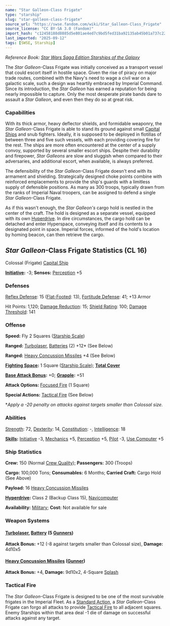 ```yaml
---
name: "Star Galleon-Class Frigate"
type: "starship"
slug: "star-galleon-class-frigate"
source_url: "https://swse.fandom.com/wiki/Star_Galleon-Class_Frigate"
source_license: "CC BY-SA 3.0 (Fandom)"
import_hash: "c12458188d8885d5e801ae4ed7c9bd5fed31ba92135ab45b01a737c22f58c94c"
last_imported: "2025-09-12"
tags: [SWSE, Starship]
---
```

*Reference Book: [Star Wars Saga Edition Starships of the Galaxy](https://swse.fandom.com/wiki/Star_Wars_Saga_Edition_Starships_of_the_Galaxy)*

The *Star Galleon*-Class Frigate was initially conceived as a transport vessel that could escort itself in hostile space. Given the rise of piracy on major trade routes, combined with the Navy's need to wage a civil war on a galactic scale, such a design was heartily embraced by Imperial Command. Since its introduction, the *Star Galleon* has earned a reputation for being nearly impossible to capture. Only the most desperate pirate bands dare to assault a *Star Galleon*, and even then they do so at great risk.

### Capabilities
With its thick armor, heavy deflector shields, and formidable weaponry, the *Star Galleon*-Class Frigate is able to stand its ground against small [Capital Ships](https://swse.fandom.com/wiki/Capital_Ships) and snub fighters. Ideally, it is supposed to be deployed in flotillas of between three and five such vessels, with each providing covering fire for the rest. The ships are more often encountered at the center of a supply convoy, supported by several smaller escort ships. Despite their durability and firepower, *Star Galleons* are slow and sluggish when compared to their adversaries, and additional escort, when available, is always preferred.

The defensibility of the *Star Galleon*-Class Frigate doesn't end with its armament and shielding. Strategically designed choke points combine with reinforced emplacements to provide the ship's guards with a limitless supply of defensible positions. As many as 300 troops, typically drawn from the ranks of Imperial Naval troopers, can be assigned to defend a single *Star Galleon*-Class Frigate.

As if this wasn't enough, the *Star Galleon's* cargo hold is nestled in the center of the craft. The hold is designed as a separate vessel, equipped with its own [Hyperdrive](https://swse.fandom.com/wiki/Hyperdrive). In dire circumstances, the cargo hold can be detached and enter Hyperspace, conveying itself and its contents to a designated point in space. Imperial forces, informed of the hold's location by homing beacon, can then retrieve the cargo.

## *Star Galleon*-Class Frigate Statistics (CL 16)
Colossal (Frigate) [Capital Ship](https://swse.fandom.com/wiki/Capital_Ship)

**[Initiative](https://swse.fandom.com/wiki/Initiative):** -3; **Senses:** [Perception](https://swse.fandom.com/wiki/Perception) +5
### Defenses
[Reflex Defense](https://swse.fandom.com/wiki/Reflex_Defense_(Vehicles)): 15 ([Flat-Footed](https://swse.fandom.com/wiki/Flat-Footed): 13), [Fortitude Defense](https://swse.fandom.com/wiki/Fortitude_Defense_(Vehicles)): 41; +13 Armor

Hit Points: 1,120; [Damage Reduction](https://swse.fandom.com/wiki/Damage_Reduction): 15; [Shield Rating](https://swse.fandom.com/wiki/Shield_Rating): 100; [Damage Threshold](https://swse.fandom.com/wiki/Damage_Threshold_(Vehicles)): 141
### Offense
**Speed:** Fly 2 Squares ([Starship Scale](https://swse.fandom.com/wiki/Starship_Scale))

**Ranged:** [Turbolaser](https://swse.fandom.com/wiki/Turbolaser), [Batteries](https://swse.fandom.com/wiki/Weapon_Batteries) (2) +12* (See Below)

**Ranged:** [Heavy Concussion Missiles](https://swse.fandom.com/wiki/Heavy_Concussion_Missiles) +4 (See Below)

**[Fighting Space](https://swse.fandom.com/wiki/Fighting_Space):** 1 Square ([Starship Scale](https://swse.fandom.com/wiki/Starship_Scale)); **[Total Cover](https://swse.fandom.com/wiki/Total_Cover)**

**[Base Attack Bonus](https://swse.fandom.com/wiki/Base_Attack_Bonus):** +0; **[Grapple](https://swse.fandom.com/wiki/Grapple):** +51

**Attack Options:** [Focused Fire](https://swse.fandom.com/wiki/Focused_Fire) (1 Square)

**Special Actions:** [Tactical Fire](https://swse.fandom.com/wiki/Tactical_Fire) (See Below)

**Apply a -20 penalty on attacks against targets smaller than Colossal size.*
### Abilities
[Strength](https://swse.fandom.com/wiki/Strength): 72, [Dexterity](https://swse.fandom.com/wiki/Dexterity): 14, [Constitution](https://swse.fandom.com/wiki/Constitution): -, [Intelligence](https://swse.fandom.com/wiki/Intelligence): 18

**[Skills](https://swse.fandom.com/wiki/Skills):** [Initiative](https://swse.fandom.com/wiki/Initiative) -3, [Mechanics](https://swse.fandom.com/wiki/Mechanics) +5, [Perception](https://swse.fandom.com/wiki/Perception) +5, [Pilot](https://swse.fandom.com/wiki/Pilot) -3, [Use Computer](https://swse.fandom.com/wiki/Use_Computer) +5
### Ship Statistics
**Crew:** 150 (Normal [Crew Quality](https://swse.fandom.com/wiki/Crew_Quality)); **Passengers:** 300 (Troops)

**Cargo:** 100,000 Tons; **Consumables:** 6 Months; **Carried Craft:** Cargo Hold (See Above)

**Payload:** 16 [Heavy Concussion Missiles](https://swse.fandom.com/wiki/Heavy_Concussion_Missiles)

**[Hyperdrive](https://swse.fandom.com/wiki/Hyperdrive):** Class 2 (Backup Class 15), [Navicomputer](https://swse.fandom.com/wiki/Navicomputer)

**Availability:** [Military](https://swse.fandom.com/wiki/Military); **Cost:** Not available for sale
### Weapon Systems
#### **[Turbolaser](https://swse.fandom.com/wiki/Turbolaser), [Battery](https://swse.fandom.com/wiki/Weapon_Batteries) (5 [Gunners](https://swse.fandom.com/wiki/Gunners))**
**Attack Bonus:** +12 (-8 against targets smaller than Colossal size), **Damage:** 4d10x5

#### **[Heavy Concussion Missiles](https://swse.fandom.com/wiki/Heavy_Concussion_Missiles) ([Gunner](https://swse.fandom.com/wiki/Gunner))**
**Attack Bonus:** +4, **Damage:** 9d10x2, 4-Square [Splash](https://swse.fandom.com/wiki/Splash)
### Tactical Fire
The *Star Galleon*-Class Frigate is designed to be one of the most survivable frigates in the Imperial Fleet. As a [Standard Action](https://swse.fandom.com/wiki/Standard_Action), a *Star Galleon*-Class Frigate can forgo all attacks to provide [Tactical Fire](https://swse.fandom.com/wiki/Tactical_Fire) to all adjacent squares. Enemy Starships within that area deal -1 die of damage on successful attacks against any target.